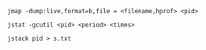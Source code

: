 `jmap -dump:live,format=b,file = <filename,hprof> <pid>`

`jstat -gcutil <pid> <period> <times>`

`jstack pid > s.txt`